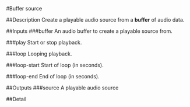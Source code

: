 #Buffer source

##Description
Create a playable audio source from a **buffer** of audio data.

##Inputs
###buffer
An audio buffer to create a playable source from.

###play
Start or stop playback.

###loop
Looping playback.

###loop-start
Start of loop (in seconds).

###loop-end
End of loop (in seconds).

##Outputs
###source
A playable audio source

##Detail

